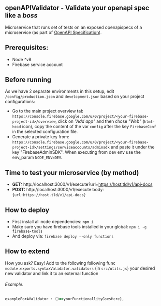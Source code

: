 openAPIValidator - Validate your openapi spec like a _boss_
-----------------------------------------------------------
Microservice that runs set of tests on an exposed openapispecs of a microservice (as part of [OpenAPI Specification](https://github.com/OAI/OpenAPI-Specification/blob/master/versions/3.0.0.md)).

## Prerequisites:
* Node ^v8
* Firebase service account

## Before running
As we have 2 separate environments in this setup, edit `/config/production.json` and `development.json` based on your project configurations:
* Go to the main project overview tab `https://console.firebase.google.com/u/0/project/<your-firebase-project-id>/overview`, click on *"Add app"* and then chose *"Web"* (`html-head` icon), copy the content of the var `config` after the key `FirebaseConf` in the selected configuration file.
* Generate a private key from: `https://console.firebase.google.com/u/0/project/<your-firebase-project-id>/settings/serviceaccounts/adminsdk` and paste it under the key "FirebaseAdminSDK".
When executing from dev env use the env_param `NODE_ENV=DEV`.

## Time to test your microservice (by method)
- **GET:** http://localhost:3000/v1/execute?url=https://host.tld/v1/api-docs
- **POST:** http://localhost:3000/v1/execute body: `{url:https://host.tld/v1/api-docs}`

## How to deploy
- First install all node dependencies: `npm i`
- Make sure you have firebase tools installed in your global: `npm i -g firebase-tools`
- And deploy via: `firebase deploy --only functions`


## How to extend
How you ask? Easy!
Add to the following following func `module.exports.syntaxValidator.validators` (in `src/utils.js`) your desired new validator and link it to an external function
###### Example:

```javascript
exampleForAValidator : ()=>yourFunctionallityGoesHere),
```

